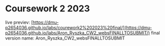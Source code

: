 # Coursework 2 2023
live previev: [https://dmu-p2654036.github.io/labs/courework2%202023%20final/](https://dmu-p2654036.github.io/labs/Aron_Ryszka_CW2_websFINALLTOSUBMIT/)
final version name: Aron_Ryszka_CW2_websFINALLTOSUBMIT
